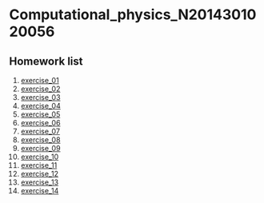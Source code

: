 # Computational_physics_N2014301020056

## Homework list
1. [exercise_01]()
2. [exercise_02]()
3. [exercise_03]()
4. [exercise_04]()
5. [exercise_05]()
6. [exercise_06]()
7. [exercise_07]()
8. [exercise_08]()
9. [exercise_09]()
10. [exercise_10]()
11. [exercise_11]()
12. [exercise_12]()
13. [exercise_13]()
14. [exercise_14](www.baidu.com)
